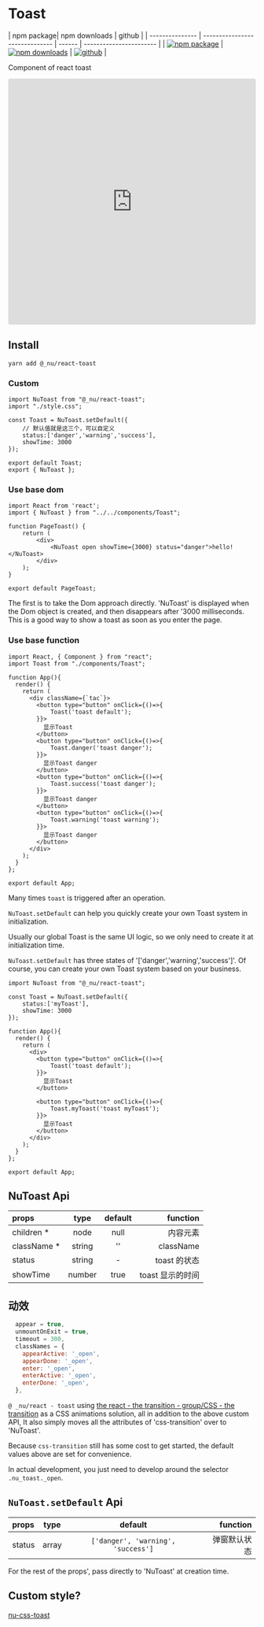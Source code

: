 # Toast

| npm package| npm downloads |  github |
| --------------- | ------------------------------ | ------ | ----------------------- |
| [![npm package][npm-badge]][npm-url] | [![npm downloads][npm-downloads]][npm-url] | [![github][git-badge]][git-url] |


[npm-badge]: https://img.shields.io/npm/v/@_nu/react-toast.svg
[npm-url]: https://www.npmjs.org/package/@_nu/react-toast
[npm-downloads]: https://img.shields.io/npm/dw/@_nu/react-toast
[git-url]: https://github.com/nu-system/react-toast
[git-badge]: https://img.shields.io/github/stars/nu-system/react-toast.svg?style=social

Component of react toast

<iframe src="https://codesandbox.io/embed/new-night-9e4kp?fontsize=14&hidenavigation=1" title="nu-toast-react" allow="geolocation; microphone; camera; midi; vr; accelerometer; gyroscope; payment; ambient-light-sensor; encrypted-media" style="width:100%; height:500px; border:0; border-radius: 4px; overflow:hidden;" sandbox="allow-modals allow-forms allow-popups allow-scripts allow-same-origin"></iframe>


## Install

```
yarn add @_nu/react-toast
```

### Custom

```JSX
import NuToast from "@_nu/react-toast";
import "./style.css";

const Toast = NuToast.setDefault({
    // 默认值就是这三个，可以自定义
    status:['danger','warning','success'],
    showTime: 3000
});

export default Toast;
export { NuToast };
```

### Use base dom 

```JSX
import React from 'react';
import { NuToast } from "../../components/Toast";

function PageToast() {
    return (
        <div>
            <NuToast open showTime={3000} status="danger">hello!</NuToast>
        </div>
    );
}

export default PageToast;
```

The first is to take the Dom approach directly. 'NuToast' is displayed when the Dom object is created, and then disappears after '3000 milliseconds. This is a good way to show a toast as soon as you enter the page.

### Use base function 

```JSX
import React, { Component } from "react";
import Toast from "./components/Toast";

function App(){
  render() {
    return (
      <div className={`tac`}>
        <button type="button" onClick={()=>{
            Toast('toast default');
        }}>
          显示Toast
        </button> 
        <button type="button" onClick={()=>{
            Toast.danger('toast danger');        
        }}>
          显示Toast danger
        </button>
        <button type="button" onClick={()=>{
            Toast.success('toast danger');        
        }}>
          显示Toast danger
        </button>
        <button type="button" onClick={()=>{
            Toast.warning('toast warning');        
        }}>
          显示Toast danger
        </button>
      </div>
    );
  }
};

export default App;
```

Many times `toast` is triggered after an operation.

`NuToast.setDefault` can help you quickly create your own Toast system in initialization.

Usually our global Toast is the same UI logic, so we only need to create it at initialization time.

`NuToast.setDefault` has three states of '['danger','warning','success']'. Of course, you can create your own Toast system based on your business.

```JSX
import NuToast from "@_nu/react-toast";

const Toast = NuToast.setDefault({
    status:['myToast'],
    showTime: 3000
});

function App(){
  render() {
    return (
      <div>
        <button type="button" onClick={()=>{
            Toast('toast default');
        }}>
          显示Toast
        </button>
        
        <button type="button" onClick={()=>{
            Toast.myToast('toast myToast');
        }}>
          显示Toast
        </button>
      </div>
    );
  }
};

export default App;
```

## NuToast Api

| props   |      type      |       default      |  function |
|:----------|:-------------:|:-------------:|------:|
| children * |  node | null | 内容元素 |
| className * |  string | '' | className |
| status |  string | - | toast 的状态 |
| showTime | number | true | toast 显示的时间 |


## 动效
```jsx
  appear = true,
  unmountOnExit = true,
  timeout = 300,
  classNames = {
    appearActive: '_open',
    appearDone: '_open',
    enter: '_open',
    enterActive: '_open',
    enterDone: '_open',
  },
```

`@ _nu/react - toast` using [the react - the transition - group/CSS - the transition](https://reactcommunity.org/react-transition-group/css-transition) as a CSS animations solution, all in addition to the above custom API, It also simply moves all the attributes of 'css-transition' over to 'NuToast'.

Because `css-transition` still has some cost to get started, the default values above are set for convenience.

In actual development, you just need to develop around the selector `.nu_toast._open`.

## `NuToast.setDefault` Api

| props   |      type      |       default      |  function |
|:----------|:-------------:|:-------------:|------:|
| status |  array  | `['danger', 'warning', 'success']` | 弹窗默认状态 |

For the rest of the props', pass directly to 'NuToast' at creation time.

## Custom style?

[nu-css-toast](https://nu-system.github.io/css/toast/)

